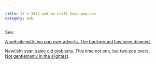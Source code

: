 ```yaml
---

title: It's 2012 and we still have pop–ups
category: web
---
```


See:

[A website with two pop over adverts. The background has been dimmed.](http://www.smartplanet.com/blog/business-brains/is-it-time-for-your-company-to-appoint-a-chief-customer-officer/21746)

New(ish) year, [same old problems](http://leonpaternoster.com/2011/02/pop-ups/). This time not one, but two pop overs. [Not gentlemanly in the slightest](http://www.informationarchitects.jp/en/the-electronic-gentleman-or-why-usability-is-the-first-step-to-interactive-sexyness/).
